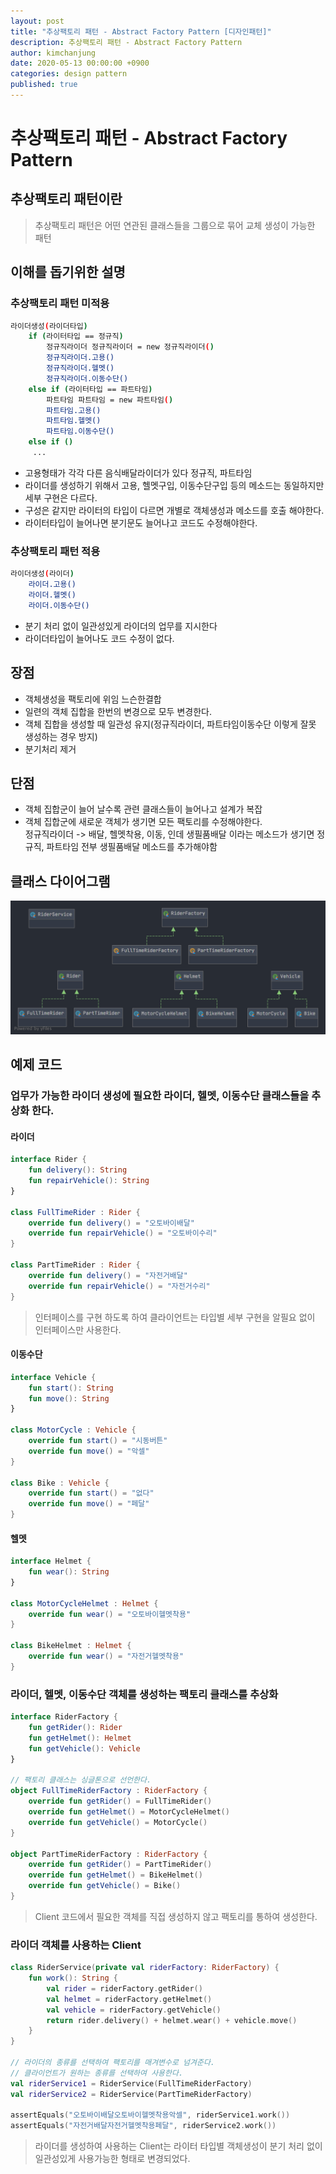 ```yaml
---
layout: post
title: "추상팩토리 패턴 - Abstract Factory Pattern [디자인패턴]"
description: 추상팩토리 패턴 - Abstract Factory Pattern
author: kimchanjung
date: 2020-05-13 00:00:00 +0900
categories: design pattern
published: true
---
```


# 추상팩토리 패턴 - Abstract Factory Pattern

## 추상팩토리 패턴이란
> 추상팩토리 패턴은 어떤 연관된 클래스들을 그룹으로 묶어 교체 생성이 가능한 패턴  

## 이해를 돕기위한 설명
### 추상팩토리 패턴 미적용 
```bash
라이더생성(라이더타입)
    if (라이터타입 == 정규직)
        정규직라이더 정규직라이더 = new 정규직라이더()
        정규직라이더.고용()
        정규직라이더.헬멧()
        정규직라이더.이동수단()
    else if (라이터타입 == 파트타임)
        파트타임 파트타임 = new 파트타임()
        파트타임.고용()
        파트타임.헬멧()
        파트타임.이동수단()
    else if ()
     ...
```  

- 고용형태가 각각 다른 음식배달라이더가 있다 정규직, 파트타임
- 라이더를 생성하기 위해서 고용, 헬멧구입, 이동수단구입 등의 메소드는 동일하지만 세부 구현은 다르다.
- 구성은 같지만 라이터의 타입이 다르면 개별로 객체생성과 메소드를 호출 해야한다.  
- 라이터타입이 늘어나면 분기문도 늘어나고 코드도 수정해야한다.  

### 추상팩토리 패턴 적용
```bash
라이더생성(라이더)
    라이더.고용()
    라이더.헬멧()
    라이더.이동수단()
```  

- 분기 처리 없이 일관성있게 라이더의 업무를 지시한다
- 라이더타입이 늘어나도 코드 수정이 없다.

## 장점
- 객체생성을 팩토리에 위임 느슨한결합
- 일련의 객체 집합을 한번의 변경으로 모두 변경한다.
- 객체 집합을 생성할 때 일관성 유지(정규직라이더, 파트타임이동수단 이렇게 잘못 생성하는 경우 방지)
- 분기처리 제거
 
 
## 단점
- 객체 집합군이 늘어 날수록 관련 클래스들이 늘어나고 설계가 복잡
- 객체 집합군에 새로운 객체가 생기면 모든 팩토리를 수정해야한다.  
  정규직라이더 -> 배달, 헬멧착용, 이동, 인데 생필품배달 이라는 메소드가 생기면 
  정규직, 파트타임 전부 생필품배달 메소드를 추가해야함 

## 클래스 다이어그램
![class-diagram](/post-img/design-pattern/abstract-pattern-class-diagram.png)
## 예제 코드

### 업무가 가능한 라이더 생성에 필요한 라이더, 헬멧, 이동수단 클래스들을 추상화 한다.
#### 라이더
```kotlin
interface Rider {
    fun delivery(): String
    fun repairVehicle(): String
}

class FullTimeRider : Rider {
    override fun delivery() = "오토바이배달"
    override fun repairVehicle() = "오토바이수리"
}

class PartTimeRider : Rider {
    override fun delivery() = "자전거배달"
    override fun repairVehicle() = "자전거수리"
}
```
> 인터페이스를 구현 하도록 하여 클라이언트는 타입별 세부 구현을 알필요 없이 인터페이스만 사용한다.

#### 이동수단
```kotlin
interface Vehicle {
    fun start(): String
    fun move(): String
}

class MotorCycle : Vehicle {
    override fun start() = "시동버튼"
    override fun move() = "악셀"
}

class Bike : Vehicle {
    override fun start() = "없다"
    override fun move() = "페달"
}
```

#### 헬멧 
```kotlin
interface Helmet {
    fun wear(): String
}

class MotorCycleHelmet : Helmet {
    override fun wear() = "오토바이헬멧착용"
}

class BikeHelmet : Helmet {
    override fun wear() = "자전거헬멧착용"
}
```

### 라이더, 헬멧, 이동수단 객체를 생성하는 팩토리 클래스를 추상화

```kotlin
interface RiderFactory {
    fun getRider(): Rider
    fun getHelmet(): Helmet
    fun getVehicle(): Vehicle
}

// 팩토리 클래스는 싱글톤으로 선언한다.
object FullTimeRiderFactory : RiderFactory {
    override fun getRider() = FullTimeRider()
    override fun getHelmet() = MotorCycleHelmet()
    override fun getVehicle() = MotorCycle()
}

object PartTimeRiderFactory : RiderFactory {
    override fun getRider() = PartTimeRider()
    override fun getHelmet() = BikeHelmet()
    override fun getVehicle() = Bike()
}
```
> Client 코드에서 필요한 객체를 직접 생성하지 않고 팩토리를 통하여 생성한다.

### 라이더 객체를 사용하는 Client
```kotlin
class RiderService(private val riderFactory: RiderFactory) {
    fun work(): String {
        val rider = riderFactory.getRider()
        val helmet = riderFactory.getHelmet()
        val vehicle = riderFactory.getVehicle()
        return rider.delivery() + helmet.wear() + vehicle.move()
    }
}

// 라이더의 종류를 선택하여 팩토리를 매겨변수로 넘겨준다.
// 클라이언트가 원하는 종류를 선택하여 사용한다.
val riderService1 = RiderService(FullTimeRiderFactory)
val riderService2 = RiderService(PartTimeRiderFactory)

assertEquals("오토바이배달오토바이헬멧착용악셀", riderService1.work())
assertEquals("자전거배달자전거헬멧착용페달", riderService2.work())
```

> 라이더를 생성하여 사용하는 Client는 라이터 타입별 객체생성이 분기 처리 없이 일관성있게 사용가능한 형태로 변경되었다.